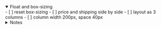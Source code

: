 <details open>
<summary>
Float and box-sizing
</summary>
- [ ] reset box-sizing
- [ ] price and shipping side by side
- [ ] layout as 3 columns
- [ ] column width 200px, space 40px

</details>

<details>
<summary>Notes</summary>

</details>
